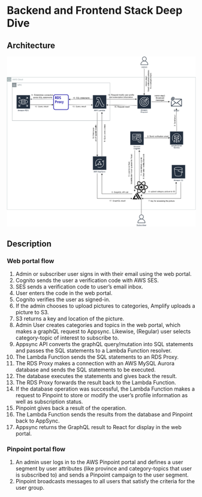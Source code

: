 # Backend and Frontend Stack Deep Dive

## Architecture

![Architecture diagram](../docs/images/architecture-diagram.png)

## Description

### Web portal flow
1. Admin or subscriber user signs in with their email using the web portal.  
2. Cognito sends the user a verification code with AWS SES.
3. SES sends a verification code to user’s email inbox.
4. User enters the code in the web portal.
5. Cognito verifies the user as signed-in.
6. If the admin chooses to upload pictures to categories, Amplify uploads a picture to S3.
7. S3 returns a key and location of the picture.
8. Admin User creates categories and topics in the web portal, which makes a graphQL request to Appsync. Likewise, (Regular) user selects category-topic of interest to subscribe to.
9. Appsync API converts the graphQL query/mutation into SQL statements and passes the SQL statements to a Lambda Function resolver.
10. The Lambda Function sends the SQL statements to an RDS Proxy.
11. The RDS Proxy makes a connection with an AWS MySQL Aurora database and sends the SQL statements to be executed.
12. The database executes the statements and gives back the result.
13. The RDS Proxy forwards the result back to the Lambda Function.
14. If the database operation was successful, the Lambda Function makes a request to Pinpoint to store or modify the user’s profile information as well as subscription status.
15. Pinpoint gives back a result of the operation.
16. The Lambda Function sends the results from the database and Pinpoint back to AppSync.
17. Appsync returns the GraphQL result to React for display in the web portal.

### Pinpoint portal flow
1. An admin user logs in to the AWS Pinpoint portal and defines a user segment by user attributes (like province and category-topics that user is subscribed to) and sends a Pinpoint campaign to the user segment.
2. Pinpoint broadcasts messages to all users that satisfy the criteria for the user group.


